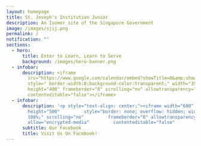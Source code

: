 ```yaml
---
layout: homepage
title: St. Joseph's Institution Junior
description: An Isomer site of the Singapore Government
image: /images/sjij.png
permalink: /
notification: ""
sections:
  - hero:
      title: Enter to Learn, Learn to Serve
      background: /images/hero-banner.png
  - infobar:
      description: <iframe
        src="https://www.google.com/calendar/embed?showTitle=0&amp;showNav=0&amp;showDate=0&amp;showPrint=0&amp;showTabs=0&amp;showCalendars=0&amp;showTz=0&amp;mode=AGENDA&amp;height=189&amp;wkst=2&amp;bgcolor=%23125A12&amp;src=moe.edu.sg_nient3i8q2c6bgphb4jvo8h2c0%40group.calendar.google.com&amp;color=%23125A12&amp;ctz=Asia%2FSingapore"
        style=" border-width:0;background-color:transparent;" width="350"
        height="400" frameborder="0" scrolling="no" allowtransparency="true"
        contenteditable="false"></iframe>
  - infobar:
      description: '<p style="text-align: center;"><iframe width="600"
        height="500"         style="border: none; overflow: hidden; width:
        100%;" scrolling="no"         frameborder="0" allowtransparency="true"
        allow="encrypted-media"         contenteditable="false"         src="https://www.facebook.com/plugins/page.php?href=https%3A%2F%2Fwww.facebook.com%2Fsjijunior%2F&amp;tabs=timeline&amp;width=400&amp;height=300&amp;small_header=true&amp;adapt_container_width=true&amp;hide_cover=false&amp;show_facepile=false&amp;appId=443516015729010"></iframe></p>'
      subtitle: Our Facebook
      title: Visit Us On Facebook!
---
```

